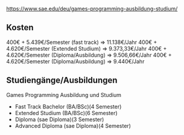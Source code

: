 https://www.sae.edu/deu/games-programming-ausbildung-studium/
## Kosten
400€ + 5.439€/Semester (fast track) => 11.138€/Jahr
400€ + 4.620€/Semester (Extended Studium) => 9.373,33€/Jahr
400€ + 4.620€/Semester (Diploma/Ausbildung) => 9.506,66€/Jahr
400€ + 4.620€/Semester (Diploma/Ausbildung) => 9.440€/Jahr
## Studiengänge/Ausbildungen
Games Programming  Ausbildung und Studium
- Fast Track Bachelor (BA/BSc)(4 Semester)
- Extended Studium (BA/BSc)(6 Semester)
- Diploma (sae Diploma)(3 Semester)
- Advanced Diploma (sae Diploma)(4 Semester)